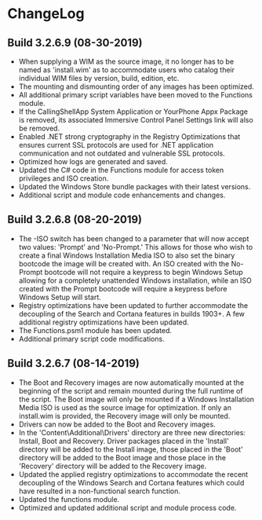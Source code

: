 # ChangeLog #

## Build 3.2.6.9 (08-30-2019) ##

- When supplying a WIM as the source image, it no longer has to be named as 'install.wim' as to accommodate users who catalog their individual WIM files by version, build, edition, etc.
- The mounting and dismounting order of any images has been optimized.
- All additional primary script variables have been moved to the Functions module.
- If the CallingShellApp System Application or YourPhone Appx Package is removed, its associated Immersive Control Panel Settings link will also be removed.
- Enabled .NET strong cryptography in the Registry Optimizations that ensures current SSL protocols are used for .NET application communication and not outdated and vulnerable SSL protocols.
- Optimized how logs are generated and saved.
- Updated the C# code in the Functions module for access token privileges and ISO creation.
- Updated the Windows Store bundle packages with their latest versions.
- Additional script and module code enhancements and changes.

## Build 3.2.6.8 (08-20-2019) ##

- The -ISO switch has been changed to a parameter that will now accept two values: 'Prompt' and 'No-Prompt.' This allows for those who wish to create a final Windows Installation Media ISO to also set the binary bootcode the image will be created with. An ISO created with the No-Prompt bootcode will not require a keypress to begin Windows Setup allowing for a completely unattended Windows installation, while an ISO created with the Prompt bootcode will require a keypress before Windows Setup will start.
- Registry optimizations have been updated to further accommodate the decoupling of the Search and Cortana features in builds 1903+. A few additional registry optimizations have been updated.
- The Functions.psm1 module has been updated.
- Additional primary script code modifications.

## Build 3.2.6.7 (08-14-2019) ##

- The Boot and Recovery images are now automatically mounted at the beginning of the script and remain mounted during the full runtime of the script. The Boot image will only be mounted if a Windows Installation Media ISO is used as the source image for optimization. If only an install.wim is provided, the Recovery image will only be mounted.
- Drivers can now be added to the Boot and Recovery images.
- In the 'Content\Additional\Drivers' directory are three new directories: Install, Boot and Recovery. Driver packages placed in the 'Install' directory will be added to the Install image, those placed in the 'Boot' directory will be added to the Boot image and those place in the 'Recovery' directory will be added to the Recovery image.
- Updated the applied registry optimizations to accommodate the recent decoupling of the Windows Search and Cortana features which could have resulted in a non-functional search function.
- Updated the functions module.
- Optimized and updated additional script and module process code.
